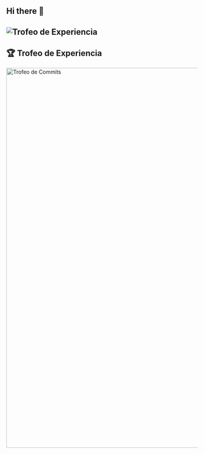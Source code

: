 ## Hi there 👋

![Trofeo de Experiencia](https://github-profile-trophy.vercel.app/?username=Michaelsr&theme=radical&title=Experience)
---
## 🏆 Trofeo de Experiencia

<img src="https://github-profile-trophy.vercel.app/?username=Michaelsr&theme=radical&title=Commits" alt="Trofeo de Commits" width="1000" />

<!--
**Michaelsr/Michaelsr** is a ✨ _special_ ✨ repository because its `README.md` (this file) appears on your GitHub profile.

Here are some ideas to get you started:

- 🔭 I’m currently working on ...
- 🌱 I’m currently learning ...
- 👯 I’m looking to collaborate on ...
- 🤔 I’m looking for help with ...
- 💬 Ask me about ...
- 📫 How to reach me: ...
- 😄 Pronouns: ...
- ⚡ Fun fact: ...
-->
